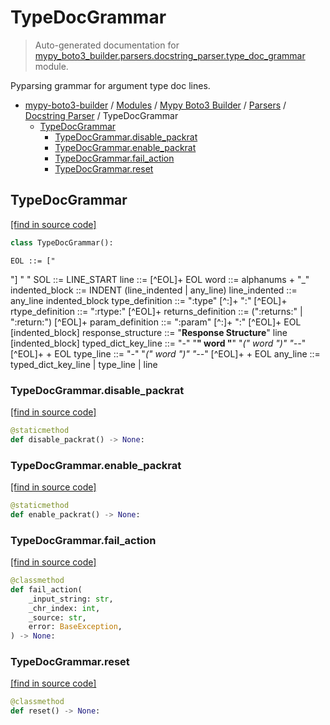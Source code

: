 # TypeDocGrammar

> Auto-generated documentation for [mypy_boto3_builder.parsers.docstring_parser.type_doc_grammar](https://github.com/vemel/mypy_boto3_builder/blob/master/mypy_boto3_builder/parsers/docstring_parser/type_doc_grammar.py) module.

Pyparsing grammar for argument type doc lines.

- [mypy-boto3-builder](../../../README.md#mypy_boto3_builder) / [Modules](../../../MODULES.md#mypy-boto3-builder-modules) / [Mypy Boto3 Builder](../../index.md#mypy-boto3-builder) / [Parsers](../index.md#parsers) / [Docstring Parser](index.md#docstring-parser) / TypeDocGrammar
    - [TypeDocGrammar](#typedocgrammar)
        - [TypeDocGrammar.disable_packrat](#typedocgrammardisable_packrat)
        - [TypeDocGrammar.enable_packrat](#typedocgrammarenable_packrat)
        - [TypeDocGrammar.fail_action](#typedocgrammarfail_action)
        - [TypeDocGrammar.reset](#typedocgrammarreset)

## TypeDocGrammar

[[find in source code]](https://github.com/vemel/mypy_boto3_builder/blob/master/mypy_boto3_builder/parsers/docstring_parser/type_doc_grammar.py#L19)

```python
class TypeDocGrammar():
```

    EOL ::= [""] "
"
    SOL ::= LINE_START
    line ::= [^EOL]+ EOL
    word ::= alphanums + "_"
    indented_block ::= INDENT (line_indented | any_line)
    line_indented ::= any_line indented_block
    type_definition ::= ":type" [^:]+ ":" [^EOL]+
    rtype_definition ::= ":rtype:" [^EOL]+
    returns_definition ::= (":returns:" | ":return:") [^EOL]+
    param_definition ::= ":param" [^:]+ ":" [^EOL]+ EOL [indented_block]
    response_structure ::= "**Response Structure**" line [indented_block]
    typed_dict_key_line ::= "-" "**" word "**" "*(" word ")" "--*" [^EOL]+ + EOL
    type_line ::= "-" "*(" word ")" "--*" [^EOL]+ + EOL
    any_line ::= typed_dict_key_line | type_line | line

### TypeDocGrammar.disable_packrat

[[find in source code]](https://github.com/vemel/mypy_boto3_builder/blob/master/mypy_boto3_builder/parsers/docstring_parser/type_doc_grammar.py#L125)

```python
@staticmethod
def disable_packrat() -> None:
```

### TypeDocGrammar.enable_packrat

[[find in source code]](https://github.com/vemel/mypy_boto3_builder/blob/master/mypy_boto3_builder/parsers/docstring_parser/type_doc_grammar.py#L121)

```python
@staticmethod
def enable_packrat() -> None:
```

### TypeDocGrammar.fail_action

[[find in source code]](https://github.com/vemel/mypy_boto3_builder/blob/master/mypy_boto3_builder/parsers/docstring_parser/type_doc_grammar.py#L107)

```python
@classmethod
def fail_action(
    _input_string: str,
    _chr_index: int,
    _source: str,
    error: BaseException,
) -> None:
```

### TypeDocGrammar.reset

[[find in source code]](https://github.com/vemel/mypy_boto3_builder/blob/master/mypy_boto3_builder/parsers/docstring_parser/type_doc_grammar.py#L114)

```python
@classmethod
def reset() -> None:
```

